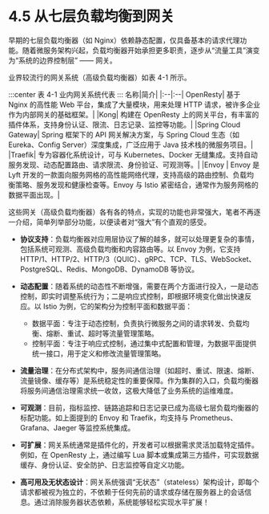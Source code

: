 # 4.5 从七层负载均衡到网关

早期的七层负载均衡器（如 Nginx）依赖静态配置，仅具备基本的请求代理功能。随着微服务架构兴起，负载均衡器开始承担更多职责，逐步从“流量工具”演变为“系统的边界控制层” —— 网关。

业界较流行的网关系统（高级负载均衡器）如表 4-1 所示。

:::center
表 4-1 业内网关系统代表
::: 
名称|简介|
|:--|:--|
OpenResty| 基于 Nginx 的高性能 Web 平台，集成了大量模块，用来处理 HTTP 请求，被许多企业作为内部网关的基础框架。|
|Kong| 构建在 OpenResty 上的网关平台，有丰富的插件体系，支持身份认证、限流、日志记录、监控等功能。|
|Spring Cloud Gateway| Spring 框架下的 API 网关解决方案，与 Spring Cloud 生态（如 Eureka、Config Server）深度集成，广泛应用于 Java 技术栈的微服务项目。|
|Traefik| 专为容器化系统设计，可与 Kubernetes、Docker 无缝集成。支持自动服务发现、动态配置路由、请求限流、身份验证、可观测等。|
|Envoy | Envoy 是 Lyft 开发的一款面向服务网格的高性能网络代理，支持高级的路由控制、负载均衡策略、服务发现和健康检查等。Envoy 与 Istio 紧密结合，通常作为服务网格的数据平面出现。|

这些网关（高级负载均衡器）各有各的特点，实现的功能也非常强大，笔者不再逐一介绍，简单列举部分功能，以便读者对“强大”有个直观的感受。

- **协议支持**：负载均衡器对应用层协议了解的越多，就可以处理更复杂的事情，包括系统可观测、高级负载均衡和内容路由等。以 Envoy 为例，它支持 HTTP/1、HTTP/2、HTTP/3（QUIC）、gRPC、TCP、TLS、WebSocket、PostgreSQL、Redis、MongoDB、DynamoDB 等协议。

- **动态配置**：随着系统的动态性不断增强，需要在两个方面进行投入，一是动态控制，即实时调整系统行为；二是响应式控制，即根据环境变化做出快速反应。以 Istio 为例，它的架构分为控制平面和数据平面：
	- 数据平面：专注于动态控制，负责执行微服务之间的请求转发、负载均衡、熔断、重试、超时等流量管理策略。
	- 控制平面：专注于响应式控制，通过集中式配置和管理，为数据平面提供统一接口，用于定义和修改流量管理策略。

- **流量治理**：在分布式架构中，服务间通信治理（如超时、重试、限速、熔断、流量镜像、缓存等）是系统稳定性的重要保障。作为集群的入口，负载均衡器将服务间通信治理需求统一收敛，这极大降低了业务系统的运维难度。
- **可观测**：目前，指标监控、链路追踪和日志记录已成为高级七层负载均衡器的标配功能。如上面提到的 Envoy 和 Traefik，均支持与 Prometheus、Grafana、Jaeger 等监控系统集成。

- **可扩展**：网关系统通常是插件化的，开发者可以根据需求灵活加载特定插件。例如，在 OpenResty 上，通过编写 Lua 脚本或集成第三方插件，可实现数据缓存、身份认证、安全防护、日志监控等自定义功能。

- **高可用及无状态设计**：网关系统强调“无状态”（stateless）架构设计，即每个请求都被视为独立的，不依赖于任何先前的请求或存储在服务器上的会话信息。通过消除服务器状态依赖，系统能够轻松实现水平扩展！








